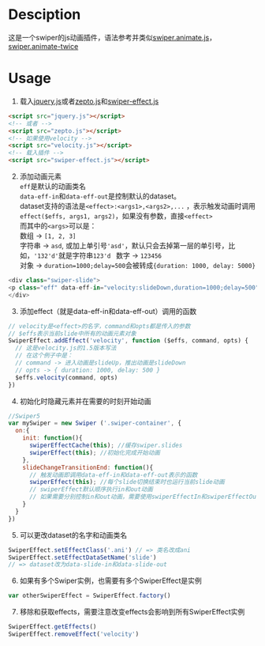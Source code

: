 # Desciption
这是一个swiper的js动画插件，语法参考并类似[swiper.animate.js](https://www.swiper.com.cn/usage/animate/index.html)，[swiper.animate-twice](http://bbs.swiper.com.cn/forum.php?mod=viewthread&tid=328&extra=page%3D1)

# Usage
1. 载入[jquery.js](https://jquery.com/)或者[zepto.js](https://zeptojs.com/)和[swiper-effect.js](https://github.com/maoyonglong/swiper-effect)
```html
<script src="jquery.js"></script>
<!-- 或者 -->
<script src="zepto.js"></script>
<!-- 如果使用velocity -->
<script src="velocity.js"></script>
<!-- 载入插件 -->
<script src="swiper-effect.js"></script>
```
2. 添加动画元素  
`eff`是默认的动画类名   
`data-eff-in`和`data-eff-out`是控制默认的dataset。   
dataset支持的语法是`<effect>:<args1>,<args2>,...` ，表示触发动画时调用`effect($effs, args1, args2)`，如果没有参数，直接`<effect>`   
而其中的`<args>`可以是：  
数组 -> `[1, 2, 3]`  
字符串 -> `asd`, 或加上单引号`'asd'`，默认只会去掉第一层的单引号，比如，`'132'd'`就是字符串`123'd ` 
数字 -> `123456`  
对象 -> `duration=1000;delay=500`会被转成`{duration: 1000, delay: 5000}`   
```js
<div class="swiper-slide">
<p class="eff" data-eff-in="velocity:slideDown,duration=1000;delay=500" data-eff-out="velocity:slideUp,duration=1000;delay=500">内容</p>
</div>
```
3. 添加effect（就是data-eff-in和data-eff-out）调用的函数
```js
// velocity是<effect>的名字，command和opts都是传入的参数
// $effs表示当前slide中所有的动画元素对象
SwiperEffect.addEffect('velocity', function ($effs, command, opts) {
  // 这是velocity.js的1.5版本写法
  // 在这个例子中是：
  // command -> 进入动画是slideUp，推出动画是slideDown
  // opts -> { duration: 1000, delay: 500 }
  $effs.velocity(command, opts)
})
```
4.  初始化时隐藏元素并在需要的时刻开始动画
```js
//Swiper5
var mySwiper = new Swiper ('.swiper-container', {
  on:{
    init: function(){
      swiperEffectCache(this); //缓存swiper.slides
      swiperEffect(this); //初始化完成开始动画
    }, 
    slideChangeTransitionEnd: function(){ 
      // 触发动画即调用data-eff-in和data-eff-out表示的函数
      swiperEffect(this); //每个slide切换结束时也运行当前slide动画
      // swiperEffect默认顺序执行in和out动画
      // 如果需要分别控制in和out动画，需要使用swiperEffectIn和swiperEffectOut
    } 
  }
})
```
5. 可以更改dataset的名字和动画类名
```js
SwiperEffect.setEffectClass('.ani') // => 类名改成ani
SwiperEffect.setEffectDataSetName('slide')
// => dataset改为data-slide-in和data-slide-out
```
6. 如果有多个Swiper实例，也需要有多个SwiperEffect是实例
```js
var otherSwiperEffect = SwiperEffect.factory()
```
7. 移除和获取effects，需要注意改变effects会影响到所有SwiperEffect实例
```js
SwiperEffect.getEffects()
SwiperEffect.removeEffect('velocity')
```